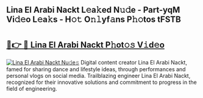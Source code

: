 ## Lina El Arabi Nackt L𝚎a𝚔ed N𝚞𝚍e - Part-yqM Vi𝚍𝚎o L𝚎a𝚔s - H𝚘𝚝 O𝚗𝚕yf𝚊ns P𝚑𝚘tos tFSTB

# <h2><a href="http://kf60am.oniu.top/?m=Lina+El+Arabi+Nackt">🔗👉 🔴 Lina El Arabi Nackt P𝚑ot𝚘𝚜 V𝚒d𝚎o</a></h2>

[![Lina El Arabi Nackt Nu𝚍e𝚜](https://i.imgur.com/0qMVB7G.gif)](http://kf60am.oniu.top/?m=Lina+El+Arabi+Nackt)
Digital content creator Lina El Arabi Nackt, famed for sharing dance and lifestyle ideas, through performances and personal vlogs on social media. Trailblazing engineer Lina El Arabi Nackt, recognized for their innovative solutions and commitment to progress in the field of engineering.  
